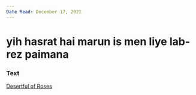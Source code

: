 ```yaml
---
Date Read: December 17, 2021
---
```


# yih hasrat hai marun is men liye lab-rez paimana

### Text
[Desertful of Roses](http://www.columbia.edu/itc/mealac/pritchett/00garden/00c/0084/index_0084.html)

